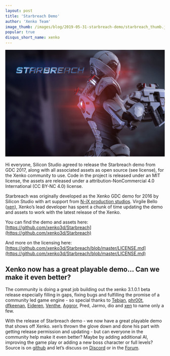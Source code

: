 ```yaml
---
layout: post
title: 'Starbreach Demo'
author: 'Xenko Team'
image_thumb: /images/blog/2019-05-31-starbreach-demo/starbreach_thumb.jpg
popular: true
disqus_short_name: xenko
---
```


[![Starbreach](/images/blog/2019-05-31-starbreach-demo/starbreach_poster.jpg)](https://github.com/xenko3d/Starbreach)

Hi everyone, Silicon Studio agreed to release the Starbreach demo from GDC 2017, along with all associated assets as open source (see license), for the Xenko community to use. Code in the project is released under an MIT license, the assets are released under a attribution-NonCommercial 4.0 International (CC BY-NC 4.0) license.

Starbreach was originally developed as the Xenko GDC demo for 2016 by Silicon Studio with art support from [N-iX production studios](https://www.n-ix.com/). Virgile Bello ([xen](https://github.com/xen2)), Xenko’s lead developer has spent a chunk of time updating the demo and assets to work with the latest release of the Xenko.

You can find the demo and assets here:
[https://github.com/xenko3d/Starbreach](https://github.com/xenko3d/Starbreach)

And more on the licensing here: [https://github.com/xenko3d/Starbreach/blob/master/LICENSE.md](https://github.com/xenko3d/Starbreach/blob/master/LICENSE.md)

## Xenko now has a great playable demo... Can we make it even better?

The community is doing a great job building out the xenko 3.1.0.1 beta release especially filling in gaps, fixing bugs and fulfilling the promise of a community led game engine - so special thanks to [Tebjan](https://github.com/tebjan), [phr00t](https://github.com/phr00t), [dfkeenan](https://github.com/dfkeenan), [Eideren](https://github.com/Eideren), [Venthe](https://github.com/venthe), [Aggror](https://github.com/Aggror), Pred, Jarmo, dio and [xen](https://github.com/xen2) to name only a few.

With the release of Starbreach demo - we now have a great playable demo that shows off Xenko. xen’s thrown the glove down and done his part with getting release permission and updating - but can everyone in the community help make it even better?  Maybe by adding additional AI, improving the game play or adding a new boss character or full levels?  Source is on [github](https://github.com/xenko3d/Starbreach) and let’s discuss on [Discord](https://discord.gg/f6aerfE) or in the [Forum](https://forums.stride3d.net/).
